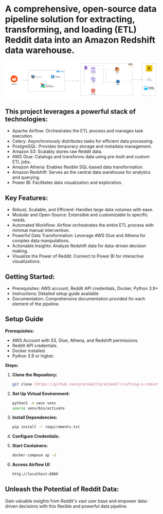 # A comprehensive, open-source data pipeline solution for extracting, transforming, and loading (ETL) Reddit data into an Amazon Redshift data warehouse.

![System Architecture](Architecture.png)

## This project leverages a powerful stack of technologies:

- Apache Airflow: Orchestrates the ETL process and manages task execution.
- Celery: Asynchronously distributes tasks for efficient data processing.
- PostgreSQL: Provides temporary storage and metadata management.
- Amazon S3: Scalably stores raw Reddit data.
- AWS Glue: Catalogs and transforms data using pre-built and custom ETL jobs.
- Amazon Athena: Enables flexible SQL-based data transformation.
- Amazon Redshift: Serves as the central data warehouse for analytics and querying.
- Power BI: Facilitates data visualization and exploration.

## Key Features:

- Robust, Scalable, and Efficient: Handles large data volumes with ease.
- Modular and Open-Source: Extensible and customizable to specific needs.
- Automated Workflow: Airflow orchestrates the entire ETL process with minimal manual intervention.
- Powerful Data Transformation: Leverage AWS Glue and Athena for complex data manipulations.
- Actionable Insights: Analyze Redshift data for data-driven decision making.
- Visualize the Power of Reddit: Connect to Power BI for interactive visualizations.

## Getting Started:

- Prerequisites: AWS account, Reddit API credentials, Docker, Python 3.9+
- Instructions: Detailed setup guide available
- Documentation: Comprehensive documentation provided for each element of the pipeline.

## Setup Guide

**Prerequisites:**

- AWS Account with S3, Glue, Athena, and Redshift permissions.
- Reddit API credentials.
- Docker installed.
- Python 3.9 or higher.

**Steps:**

1. **Clone the Repository:**

   ```bash
   git clone [https://github.com/pratikm17/pratikm17-Crafting-a-robust-ETL-Pipeline-to-load-Reddit-Data-into-Amazon-redshift-warehouse.git](https://github.com/pratikm17/pratikm17-Crafting-a-robust-ETL-Pipeline-to-load-Reddit-Data-into-Amazon-redshift-warehouse.git)
   ```

2. **Set Up Virtual Environment:**
    ```bash
    python3 -m venv venv
    source venv/bin/activate
    ```

3. **Install Dependencies:**
    ```bash
    pip install -r requirements.txt
    ```

4. **Configure Credentials:**

5. **Start Containers:**
    ```bash
    docker-compose up -d
    ```

6. **Access Airflow UI:**
    ```bash
    http://localhost:8080
    ```

## Unleash the Potential of Reddit Data:

Gain valuable insights from Reddit's vast user base and empower data-driven decisions with this flexible and powerful data pipeline.